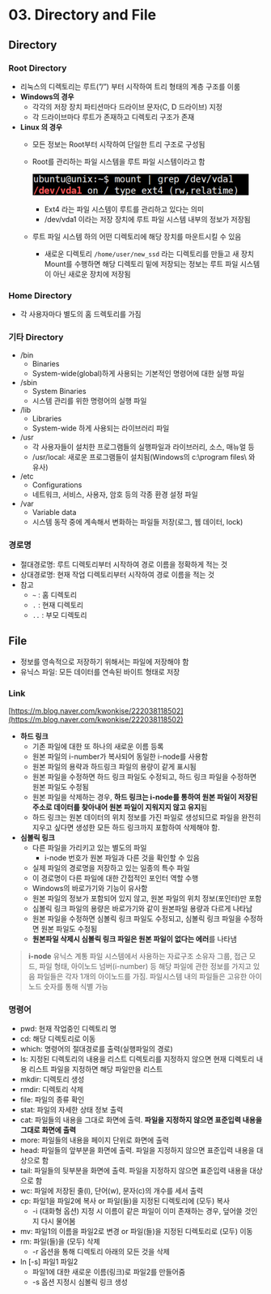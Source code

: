 # 03. Directory and File

## Directory

### Root Directory

- 리눅스의 디렉토리는 루트(”/”) 부터 시작하여 트리 형태의 계층 구조를 이룸
- **Windows의 경우**
    - 각각의 저장 장치 파티션마다 드라이브 문자(C, D 드라이브) 지정
    - 각 드라이브마다 루트가 존재하고 디렉토리 구조가 존재
- **Linux 의 경우**
    - 모든 정보는 Root부터 시작하여 단일한 트리 구조로 구성됨
    - Root를 관리하는 파일 시스템을 루트 파일 시스템이라고 함
        
        ![Untitled](../img/03/Untitled.png)
        
        - Ext4 라는 파일 시스템이 루트를 관리하고 있다는 의미
        - /dev/vda1 이라는 저장 장치에 루트 파일 시스템 내부의 정보가 저장됨
    - 루트 파일 시스템 하의 어떤 디렉토리에 해당 장치를 마운트시킬 수 있음
        - 새로운 디렉토리 `/home/user/new_ssd` 라는 디렉토리를 만들고 새 장치 Mount를 수행하면 해당 디렉토리 밑에 저장되는 정보는 루트 파일 시스템이 아닌 새로운 장치에 저장됨

### Home Directory

- 각 사용자마다 별도의 홈 드렉토리를 가짐

### 기타 Directory

- /bin
    - Binaries
    - System-wide(global)하게 사용되는 기본적인 명령어에 대한 실행 파일
- /sbin
    - System Binaries
    - 시스템 관리를 위한 명령어의 실행 파일
- /lib
    - Libraries
    - System-wide 하게 사용되는 라이브러리 파일
- /usr
    - 각 사용자들이 설치한 프로그램들의 실행파일과 라이브러리, 소스, 매뉴얼 등
    - /usr/local: 새로운 프로그램들이 설치됨(Windows의 c:\program files\ 와 유사)
- /etc
    - Configurations
    - 네트워크, 서비스, 사용자, 암호 등의 각종 환경 설정 파일
- /var
    - Variable data
    - 시스템 동작 중에 계속해서 변화하는 파일들 저장(로그, 웹 데이터, lock)

### 경로명

- 절대경로명: 루트 디렉토리부터 시작하여 경로 이름을 정확하게 적는 것
- 상대경로명: 현재 작업 디렉토리부터 시작하여 경로 이름을 적는 것
- 참고
    - `~` : 홈 디렉토리
    - `.` : 현재 디렉토리
    - `..` : 부모 디렉토리

## File

- 정보를 영속적으로 저장하기 위해서는 파일에 저장해야 함
- 유닉스 파일: 모든 데이터를 연속된 바이트 형태로 저장

### Link

[https://m.blog.naver.com/kwonkise/222038118502](https://m.blog.naver.com/kwonkise/222038118502)

- **하드 링크**
    - 기존 파일에 대한 또 하나의 새로운 이름 등록
    - 원본 파일의 i-number가 복사되어 동일한 i-node를 사용함
    - 원본 파일의 용략과 하드링크 파일의 용량이 같게 표시됨
    - 원본 파일을 수정하면 하드 링크 파일도 수정되고, 하드 링크 파일을 수정하면 원본 파일도 수정됨
    - 원본 파일을 삭제하는 경우, **하드 링크는 i-node를 통하여 원본 파일이 저장된 주소로 데이터를 찾아내어 원본 파일이 지워지지 않고 유지**됨
    - 하드 링크는 원본 데이터의 위치 정보를 가진 파일로 생성되므로 파일을 완전히 지우고 싶다면 생성한 모든 하드 링크까지 포함하여 삭제해야 함.
- **심볼릭 링크**
    - 다른 파일을 가리키고 있는 별도의 파일
        - i-node 번호가 원본 파일과 다른 것을 확인할 수 있음
    - 실제 파일의 경로명을 저장하고 있는 일종의 특수 파일
    - 이 경로명이 다른 파일에 대한 간접적인 포인터 역할 수행
    - Windows의 바로가기와 기능이 유사함
    - 원본 파일의 정보가 포함되어 있지 않고, 원본 파일의 위치 정보(포인터)만 포함
    - 심볼릭 링크 파일의 용량은 바로가기와 같이 원본파일 용량과 다르게 나타남
    - 원본 파일을 수정하면 심볼릭 링크 파일도 수정되고, 심볼릭 링크 파일을 수정하면 원본 파일도 수정됨
    - **원본파일 삭제시 심볼릭 링크 파일은 원본 파일이 없다는 에러**를 나타냄

> **i-node**
유닉스 계통 파일 시스템에서 사용하는 자료구조
소유자 그룹, 접근 모드, 파일 형태, 아이노드 넘버(i-number) 등 해당 파일에 관한 정보를 가지고 있음
파일들은 각자 1개의 아이노드를 가짐. 파일시스템 내의 파일들은 고유한 아이노드 숫자를 통해 식별 가능
> 

### 명령어

- pwd: 현재 작업중인 디렉토리 명
- cd: 해당 디렉토리로 이동
- which: 명령어의 절대경로를 출력(실행파일의 경로)
- ls: 지정된 디렉토리의 내용을 리스트
디렉토리를 지정하지 않으면 현재 디렉토리 내용 리스트
파일을 지정하면 해당 파일만을 리스트
- mkdir: 디렉토리 생성
- rmdir: 디렉토리 삭제
- file: 파일의 종류 확인
- stat: 파일의 자세한 상태 정보 출력
- cat: 파일들의 내용을 그대로 화면에 출력. **파일을 지정하지 않으면 표준입력 내용을 그대로 화면에 출력**
- more: 파일들의 내용을 페이지 단위로 화면에 출력
- head: 파일들의 앞부분을 화면에 출력. 파일을 지정하지 않으면 표준입력 내용을 대상으로 함
- tail: 파일들의 뒷부분을 화면에 출력. 파일을 지정하지 않으면 표준입력 내용을 대상으로 함
- wc: 파일에 저장된 줄(l), 단어(w), 문자(c)의 개수를 세서 출력
- cp: 파일1을 파일2에 복사 or 파일(들)을 지정된 디렉토리에 (모두) 복사
    - -i (대화형 옵션) 지정 시 이름이 같은 파일이 이미 존재하는 경우, 덮어쓸 것인지 다시 물어봄
- mv: 파일1의 이름을 파일2로 변경 or 파일(들)을 지정된 디렉토리로 (모두) 이동
- rm: 파일(들)을 (모두) 삭제
    - -r 옵션을 통해 디렉토리 아래의 모든 것을 삭제
- ln [-s] 파일1 파일2
    - 파일1에 대한 새로운 이름(링크)로 파일2를 만들어줌
    - -s 옵션 지정시 심볼릭 링크 생성